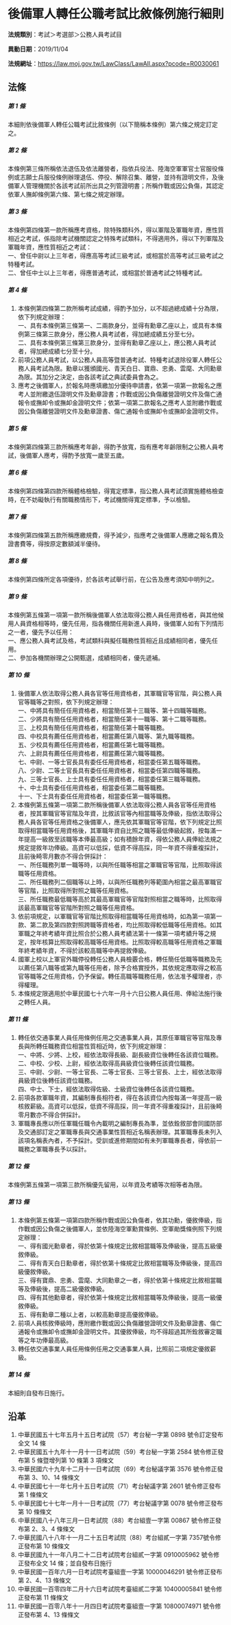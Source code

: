 # 後備軍人轉任公職考試比敘條例施行細則



**法規類別**：考試＞考選部＞公務人員考試目

**異動日期**：2019/11/04  

**法規網址**：https://law.moj.gov.tw/LawClass/LawAll.aspx?pcode=R0030061



## 法條
##### 第 1 條
本細則依後備軍人轉任公職考試比敘條例（以下簡稱本條例）第六條之規定訂定之。

##### 第 2 條
本條例第三條所稱依法退伍及依法離營者，指依兵役法、陸海空軍軍官士官服役條例或志願士兵服役條例辦理退伍、停役、解除召集、離營，並持有證明文件，及後備軍人管理機關於各該考試前所出具之列管證明書；所稱作戰或因公負傷，其認定依軍人撫卹條例第六條、第七條之規定辦理。

##### 第 3 條
本條例第四條第一款所稱應考資格，除特殊類科外，得以軍階及軍職年資，應性質相近之考試，係指除考試機關認定之特殊考試類科，不得適用外，得以下列軍階及軍職年資，應性質相近之考試：  
一、曾任中尉以上三年者，得應高等考試三級考試，或相當於高等考試三級考試之特種考試。  
二、曾任中士以上三年者，得應普通考試，或相當於普通考試之特種考試。

##### 第 4 條
1. 本條例第四條第二款所稱考試成績，得酌予加分，以不超過總成績十分為限，依下列規定辦理：  
一、具有本條例第三條第一、二兩款身分，並得有勳章乙座以上，或具有本條例第三條第三款身分，應公務人員考試者，得加總成績五分至七分。  
二、具有本條例第三條第三款身分，並得有勳章乙座以上，應公務人員考試者，得加總成績七分至十分。
1. 前項公務人員考試，以公務人員高等暨普通考試、特種考試退除役軍人轉任公務人員考試為限。勳章以獲頒國光、青天白日、寶鼎、忠勇、雲麾、大同勳章為限。其加分之決定，由各該考試之典試委員會為之。
1. 應考之後備軍人，於報名時應填繳加分優待申請書，依第一項第一款報名之應考人並附繳退伍證明文件及勳章證書；作戰或因公負傷離營證明文件及傷亡通報令或撫卹令或撫卹金證明文件；依第一項第二款報名之應考人並附繳作戰或因公負傷離營證明文件及勳章證書、傷亡通報令或撫卹令或撫卹金證明文件。

##### 第 5 條
本條例第四條第三款所稱應考年齡，得酌予放寬，指有應考年齡限制之公務人員考試，後備軍人應考，得酌予放寬一歲至五歲。

##### 第 6 條
本條例第四條第四款所稱體格檢驗，得寬定標準，指公務人員考試須實施體格檢查時，在不妨礙執行有關職務情形下，考試機關得寬定標準，予以檢驗。

##### 第 7 條
本條例第四條第五款所稱應繳規費，得予減少，指應考之後備軍人應繳之報名費及證書費等，得按原定數額減半優待。

##### 第 8 條
本條例第四條所定各項優待，於各該考試舉行前，在公告及應考須知中明列之。

##### 第 9 條
本條例第五條第一項第一款所稱後備軍人依法取得公務人員任用資格者，與其他候用人員資格相等時，優先任用，指各機關任用新進人員時，後備軍人如有下列情形之一者，優先予以任用：  
一、應公務人員考試及格，考試類科與擬任職務性質相近且成績相同者，優先任用。  
二、參加各機關辦理之公開甄選，成績相同者，優先遞補。

##### 第 10 條
1. 後備軍人依法取得公務人員各官等任用資格者，其軍職官等官階，與公務人員官等職等之對照，依下列規定辦理：  
一、中將具有簡任任用資格者，相當簡任第十三職等、第十四職等職務。  
二、少將具有簡任任用資格者，相當簡任第十一職等、第十二職等職務。  
三、上校具有簡任任用資格者，相當簡任第十職等職務。  
四、中校具有薦任任用資格者，相當薦任第八職等、第九職等職務。  
五、少校具有薦任任用資格者，相當薦任第七職等職務。  
六、上尉具有薦任任用資格者，相當薦任第六職等職務。  
七、中尉、一等士官長具有委任任用資格者，相當委任第五職等職務。  
八、少尉、二等士官長具有委任任用資格者，相當委任第四職等職務。  
九、三等士官長、上士具有委任任用資格者，相當委任第三職等職務。  
十、中士具有委任任用資格者，相當委任第二職等職務。  
十一、下士具有委任任用資格者，相當委任第一職等職務。
1. 本條例第五條第一項第二款所稱後備軍人依法取得公務人員各官等任用資格者，按其軍職官等官階及年資，比敘該官等內相當職等及俸級，指依法取得公務人員各官等任用資格之後備軍人，應先依其軍職官等官階，依下列規定比照取得相當職等任用資格後，其軍職年資自比照之職等最低俸級起敘，按每滿一年提高一級敘至該職等本俸最高級；如有積餘年資，得依公務人員俸給法規之規定提敘年功俸級。高資可以低採，低資不得高採，同一年資不得重複採計，且前後畸零月數亦不得合併採計：  
一、所任職務列單一職等時，以與所任職等相當之軍職官等官階，比照取得該職等任用資格。  
二、所任職務列二個職等以上時，以與所任職務列等範圍內相當之最高軍職官等官階，比照取得所對照之職等任用資格。  
三、所任職務最低職等高於其最高軍職官等官階對照相當之職等時，比照取得該最高軍職官等官階所對照之職等任用資格。
1. 依前項規定，以軍職官等官階比照取得相當職等任用資格時，如為第一項第一款、第二款及第四款對照跨職等資格者，均比照取得較低職等任用資格。如其軍職之年終考績年資比照合於公務人員考績法第十一條第一項考績升等之規定，按年核算比照取得較高職等任用資格。比照取得較高職等任用資格之軍職年終考績年資，不得於該較高職等中再提敘俸級。
1. 國軍上校以上軍官外職停役轉任公務人員檢覈合格，轉任簡任低職等職務及先以薦任第八職等或第九職等任用者，除予合格實授外，其依規定應取得之較高官等職等之任用資格，仍予保留。轉任高職等職務任用，依法准予權理者，亦得權理。
1. 本條規定限適用於中華民國七十六年一月十六日公務人員任用、俸給法施行後之轉任人員。

##### 第 11 條
1. 轉任依交通事業人員任用條例任用之交通事業人員，其原任軍職官等官階及專長與所轉任職務資位相當性質相近時，依下列規定辦理：  
一、中將、少將、上校，經依法取得長級、副長級資位後轉任各該資位職務。  
二、中校、少校、上尉，經依法取得高員級資位後轉任該資位職務。  
三、中尉、少尉、一等士官長、二等士官長、三等士官長、上士，經依法取得員級資位後轉任該資位職務。  
四、中士、下士，經依法取得佐級、士級資位後轉任各該資位職務。
1. 前項各款軍職年資，其編制專長相符者，得在各該資位內按每滿一年提高一級核敘薪級。高資可以低採，低資不得高採，同一年資不得重複採計，且前後畸零月數亦不得合併採計。
1. 軍職專長應以所任軍職任職令內載明之編制專長為準，並依銓敘部會同國防部及交通部訂定之軍職專長與交通事業性質相近名稱表辦理。其軍職專長未列入該項名稱表內者，不予採計。受訓或進修期間如有未列軍職專長者，得依前一職務之軍職專長予以採計。

##### 第 12 條
本條例第五條第一項第三款所稱優先留用，以年資及考績等次相等者為限。

##### 第 13 條
1. 本條例第五條第一項第四款所稱作戰或因公負傷者，依其功勳，優敘俸級，指作戰或因公負傷之後備軍人，並依陸海空軍勳賞條例、空軍勛獎條例照下列規定辦理：  
一、得有國光勳章者，得於依第十條規定比敘相當職等及俸級後，提高五級優敘俸級。  
二、得有青天白日勳章者，得於依第十條規定比敘相當職等及俸級後，提高四級優敘俸級。  
三、得有寶鼎、忠勇、雲麾、大同勳章之一者，得於依第十條規定比敘相當職等及俸級後，提高二級優敘俸級。  
四、得有其他勳章者，得於依第十條規定比敘相當職等及俸級後，提高一級優敘俸級。  
五、得有勳章二種以上者，以較高勳章提高優敘俸級。
1. 前項人員核敘俸級時，應附繳作戰或因公負傷離營證明文件及勳章證書、傷亡通報令或撫卹令或撫卹金證明文件。其優敘俸級，均不得超過其所銓敘審定職等之年功俸最高級。
1. 轉任依交通事業人員任用條例任用之交通事業人員，比照前二項規定優敘薪級。

##### 第 14 條
本細則自發布日施行。

## 沿革
1. 中華民國五十七年五月十五日考試院（57）考台秘一字第 0898 號令訂定發布全文 14 條
1. 中華民國五十九年十一月十一日考試院（59）考台秘一字第 2584 號令修正發布第 5  條暨增列第 10 條第 3  項條文
1. 中華民國六十九年十二月十一日考試院（69）考台秘議字第 3576 號令修正發布第 3、10、14  條條文
1. 中華民國七十一年七月十五日考試院（71）考台秘議字第 2601 號令修正發布第 1  條條文
1. 中華民國七十七年一月十一日考試院（77）考台秘議字第 0078 號令修正發布第 10 條條文
1. 中華民國八十八年三月一日考試院（88）考台組壹一字第 00867  號令修正發布第 2、3、4  條條文
1. 中華民國八十八年十一月二十五日考試院（88）考台組貳一字第 7357號令修正發布第 10 條條文
1. 中華民國九十一年八月二十二日考試院考台組貳一字第 0910005962 號令修正發布全文 14 條；並自發布日施行
1. 中華民國一百年六月一日考試院考臺組壹一字第 10000046291  號令修正發布第 2、4、13 條條文
1.  中華民國一百零四年二月十六日考試院考臺組貳二字第 10400005841  號令修正發布第 11 條條文
1.  中華民國一百零八年十一月四日考試院考臺組壹一字第 10800074971  號令修正發布第 4、13  條條文
